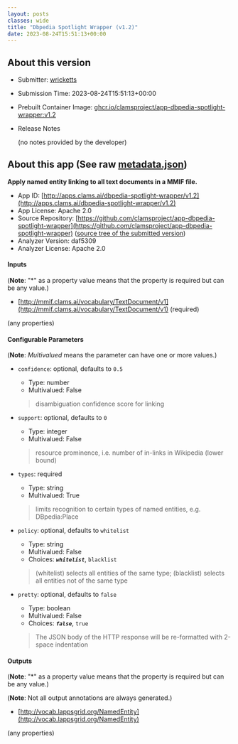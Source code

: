 ```yaml
---
layout: posts
classes: wide
title: "Dbpedia Spotlight Wrapper (v1.2)"
date: 2023-08-24T15:51:13+00:00
---
```

## About this version

- Submitter: [wricketts](https://github.com/wricketts)
- Submission Time: 2023-08-24T15:51:13+00:00
- Prebuilt Container Image: [ghcr.io/clamsproject/app-dbpedia-spotlight-wrapper:v1.2](https://github.com/clamsproject/app-dbpedia-spotlight-wrapper/pkgs/container/app-dbpedia-spotlight-wrapper/v1.2)
- Release Notes

    (no notes provided by the developer)

## About this app (See raw [metadata.json](metadata.json))

**Apply named entity linking to all text documents in a MMIF file.**

- App ID: [http://apps.clams.ai/dbpedia-spotlight-wrapper/v1.2](http://apps.clams.ai/dbpedia-spotlight-wrapper/v1.2)
- App License: Apache 2.0
- Source Repository: [https://github.com/clamsproject/app-dbpedia-spotlight-wrapper](https://github.com/clamsproject/app-dbpedia-spotlight-wrapper) ([source tree of the submitted version](https://github.com/clamsproject/app-dbpedia-spotlight-wrapper/tree/v1.2))
- Analyzer Version: daf5309
- Analyzer License: Apache 2.0


#### Inputs
(**Note**: "*" as a property value means that the property is required but can be any value.)

- [http://mmif.clams.ai/vocabulary/TextDocument/v1](http://mmif.clams.ai/vocabulary/TextDocument/v1) (required)

 (any properties)



#### Configurable Parameters
(**Note**: _Multivalued_ means the parameter can have one or more values.)

- `confidence`: optional, defaults to `0.5`

    - Type: number
    - Multivalued: False


    > disambiguation confidence score for linking
- `support`: optional, defaults to `0`

    - Type: integer
    - Multivalued: False


    > resource prominence, i.e. number of in-links in Wikipedia (lower bound)
- `types`: required

    - Type: string
    - Multivalued: True


    > limits recognition to certain types of named entities, e.g. DBpedia:Place
- `policy`: optional, defaults to `whitelist`

    - Type: string
    - Multivalued: False
    - Choices: **_`whitelist`_**, `blacklist`


    > (whitelist) selects all entities of the same type; (blacklist) selects all entities not of the same type
- `pretty`: optional, defaults to `false`

    - Type: boolean
    - Multivalued: False
    - Choices: **_`false`_**, `true`


    > The JSON body of the HTTP response will be re-formatted with 2-space indentation


#### Outputs
(**Note**: "*" as a property value means that the property is required but can be any value.)

(**Note**: Not all output annotations are always generated.)

- [http://vocab.lappsgrid.org/NamedEntity](http://vocab.lappsgrid.org/NamedEntity)

 (any properties)

